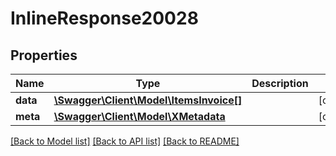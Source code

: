 # InlineResponse20028

## Properties
Name | Type | Description | Notes
------------ | ------------- | ------------- | -------------
**data** | [**\Swagger\Client\Model\ItemsInvoice[]**](ItemsInvoice.md) |  | [optional] 
**meta** | [**\Swagger\Client\Model\XMetadata**](XMetadata.md) |  | [optional] 

[[Back to Model list]](../../README.md#documentation-for-models) [[Back to API list]](../../README.md#documentation-for-api-endpoints) [[Back to README]](../../README.md)

